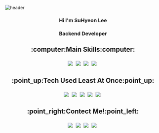 ![header](https://capsule-render.vercel.app/api?type=rounded&color=76d7ea&height=300&section=header&text=Hello!%20Everyone&fontSize=90&fontColor=ffffff)

<h3 align="center">Hi I'm SuHyeon Lee 
<h3 align="center">Backend Developer 

<h2 align="center">:computer:Main Skills:computer:
<p align="center">
<img src="https://img.shields.io/badge/Java-11264f?style=flat-square&logo=java&logoColor=white"/></a>&nbsp 
<img src="https://img.shields.io/badge/Spring-11264f?style=flat-square&logo=Spring&logoColor=white"/></a>&nbsp 
<img src="https://img.shields.io/badge/SpringBoot-11264f?style=flat-square&logo=SpringBoot&logoColor=white"/></a>&nbsp 
<img src="https://img.shields.io/badge/Mysql-11264f?style=flat-square&logo=Mysql&logoColor=white"/></a>&nbsp 
</p>

<h2 align="center">:point_up:Tech Used Least At Once:point_up:
<p align="center">
<img src="https://img.shields.io/badge/JavaScript-11264f?style=flat-square&logo=JavaScript&logoColor=white"/></a>&nbsp 
<img src="https://img.shields.io/badge/CSS3-11264f?style=flat-square&logo=CSS3&logoColor=white"/></a>&nbsp 
<img src="https://img.shields.io/badge/HTML5-11264f?style=flat-square&logo=HTML5&logoColor=white"/></a>&nbsp 
<img src="https://img.shields.io/badge/AmazonAWS-11264f?style=flat-square&logo=AmazonAWS&logoColor=white"/></a>&nbsp 
<img src="https://img.shields.io/badge/Docker-11264f?style=flat-square&logo=Docker&logoColor=white"/></a>&nbsp 
</p>

<h2 align="center">:point_right:Contect Me!:point_left:
<p align="center">
<img src="https://img.shields.io/badge/Gmail-11264f?style=flat-square&logo=Gmail&logoColor=white"/></a>&nbsp 
<img src="https://img.shields.io/badge/Instagram-11264f?style=flat-square&logo=Instagram&logoColor=white"/></a>&nbsp 
<img src="https://img.shields.io/badge/LinkedIn-11264f?style=flat-square&logo=LinkedIn&logoColor=white"/></a>&nbsp 
<img src="https://img.shields.io/badge/GithubPages-11264f?style=flat-square&logo=GithubPages&logoColor=white"/></a>&nbsp 
</p>

